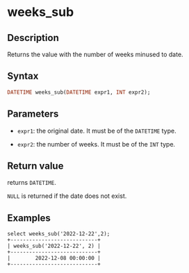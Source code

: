 # weeks_sub

## Description

Returns the value with the number of weeks minused to date.

## Syntax

```Haskell
DATETIME weeks_sub(DATETIME expr1, INT expr2);
```

## Parameters

- `expr1`: the original date. It must be of the `DATETIME` type.

- `expr2`: the number of weeks. It must be of the `INT` type.

## Return value

returns `DATETIME`. 

`NULL` is returned if the date does not exist.

## Examples

```Plain
select weeks_sub('2022-12-22',2);
+----------------------------+
| weeks_sub('2022-12-22', 2) |
+----------------------------+
|        2022-12-08 00:00:00 |
+----------------------------+
```
